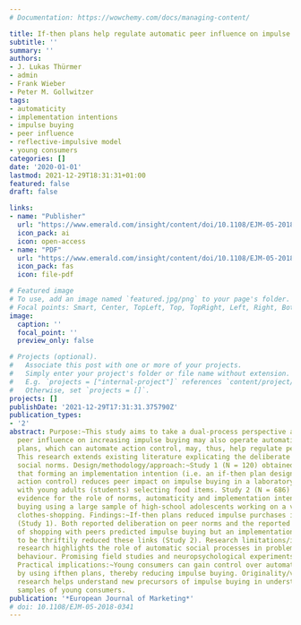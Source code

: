 ```yaml
---
# Documentation: https://wowchemy.com/docs/managing-content/

title: If-then plans help regulate automatic peer influence on impulse buying
subtitle: ''
summary: ''
authors:
- J. Lukas Thürmer
- admin
- Frank Wieber
- Peter M. Gollwitzer
tags:
- automaticity
- implementation intentions
- impulse buying
- peer influence
- reflective-impulsive model
- young consumers
categories: []
date: '2020-01-01'
lastmod: 2021-12-29T18:31:31+01:00
featured: false
draft: false

links:
- name: "Publisher"
  url: "https://www.emerald.com/insight/content/doi/10.1108/EJM-05-2018-0341/full/html"
  icon_pack: ai
  icon: open-access
- name: "PDF"
  url: "https://www.emerald.com/insight/content/doi/10.1108/EJM-05-2018-0341/full/pdf"
  icon_pack: fas
  icon: file-pdf

# Featured image
# To use, add an image named `featured.jpg/png` to your page's folder.
# Focal points: Smart, Center, TopLeft, Top, TopRight, Left, Right, BottomLeft, Bottom, BottomRight.
image:
  caption: ''
  focal_point: ''
  preview_only: false

# Projects (optional).
#   Associate this post with one or more of your projects.
#   Simply enter your project's folder or file name without extension.
#   E.g. `projects = ["internal-project"]` references `content/project/deep-learning/index.md`.
#   Otherwise, set `projects = []`.
projects: []
publishDate: '2021-12-29T17:31:31.375790Z'
publication_types:
- '2'
abstract: Purpose:~This study aims to take a dual-process perspective and argues that
  peer influence on increasing impulse buying may also operate automatically. If-then
  plans, which can automate action control, may, thus, help regulate peer influence.
  This research extends existing literature explicating the deliberate influence of
  social norms. Design/methodology/approach:~Study 1 (N = 120) obtained causal evidence
  that forming an implementation intention (i.e. an if-then plan designed to automate
  action control) reduces peer impact on impulse buying in a laboratory experiment
  with young adults (students) selecting food items. Study 2 (N = 686) obtained correlational
  evidence for the role of norms, automaticity and implementation intentions in impulse
  buying using a large sample of high-school adolescents working on a vignette about
  clothes-shopping. Findings:~If-then plans reduced impulse purchases in the laboratory
  (Study 1). Both reported deliberation on peer norms and the reported automaticity
  of shopping with peers predicted impulse buying but an implementation intention
  to be thriftily reduced these links (Study 2). Research limitations/implications:~This
  research highlights the role of automatic social processes in problematic consumer
  behaviour. Promising field studies and neuropsychological experiments are discussed.
  Practical implications:~Young consumers can gain control over automatic peer influence
  by using ifthen plans, thereby reducing impulse buying. Originality/value:~This
  research helps understand new precursors of impulse buying in understudied European
  samples of young consumers.
publication: '*European Journal of Marketing*'
# doi: 10.1108/EJM-05-2018-0341
---
```

